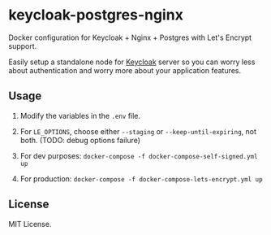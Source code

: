 # keycloak-postgres-nginx

Docker configuration for Keycloak + Nginx + Postgres with Let's Encrypt support.

Easily setup a standalone node for [Keycloak](http://www.keycloak.org) server so you can worry less about authentication and worry more about your application features.

## Usage

1. Modify the variables in the `.env` file.

1. For `LE_OPTIONS`, choose either `--staging` or `--keep-until-expiring`, not both. (TODO: debug options failure)

1. For dev purposes: `docker-compose -f docker-compose-self-signed.yml up`

1. For production: `docker-compose -f docker-compose-lets-encrypt.yml up`

## License

MIT License.
